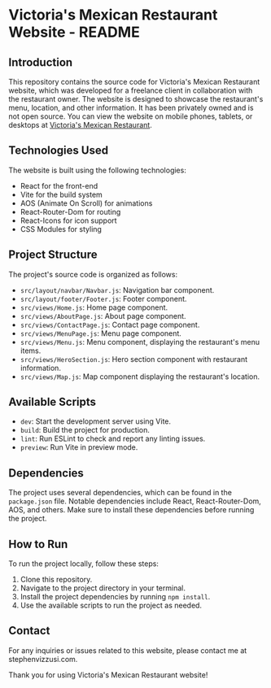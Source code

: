 # Victoria's Mexican Restaurant Website - README

## Introduction
This repository contains the source code for Victoria's Mexican Restaurant website, which was developed for a freelance client in collaboration with the restaurant owner. The website is designed to showcase the restaurant's menu, location, and other information. It has been privately owned and is not open source. You can view the website on mobile phones, tablets, or desktops at [Victoria's Mexican Restaurant](https://victoriasrestaurantgilroy.com).

## Technologies Used
The website is built using the following technologies:

- React for the front-end
- Vite for the build system
- AOS (Animate On Scroll) for animations
- React-Router-Dom for routing
- React-Icons for icon support
- CSS Modules for styling

## Project Structure
The project's source code is organized as follows:

- `src/layout/navbar/Navbar.js`: Navigation bar component.
- `src/layout/footer/Footer.js`: Footer component.
- `src/views/Home.js`: Home page component.
- `src/views/AboutPage.js`: About page component.
- `src/views/ContactPage.js`: Contact page component.
- `src/views/MenuPage.js`: Menu page component.
- `src/views/Menu.js`: Menu component, displaying the restaurant's menu items.
- `src/views/HeroSection.js`: Hero section component with restaurant information.
- `src/views/Map.js`: Map component displaying the restaurant's location.

## Available Scripts
- `dev`: Start the development server using Vite.
- `build`: Build the project for production.
- `lint`: Run ESLint to check and report any linting issues.
- `preview`: Run Vite in preview mode.

## Dependencies
The project uses several dependencies, which can be found in the `package.json` file. Notable dependencies include React, React-Router-Dom, AOS, and others. Make sure to install these dependencies before running the project.

## How to Run
To run the project locally, follow these steps:

1. Clone this repository.
2. Navigate to the project directory in your terminal.
3. Install the project dependencies by running `npm install`.
4. Use the available scripts to run the project as needed.

## Contact
For any inquiries or issues related to this website, please contact me at stephenvizzusi.com. 

Thank you for using Victoria's Mexican Restaurant website!

